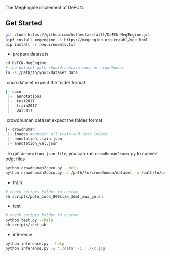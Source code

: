 The MegEngine implement of DeFCN.

## Get Started

```sh
git clone https://github.com/Asthestarsfalll/DeFCN-MegEngine.git
pip3 install megengine -f https://megengine.org.cn/whl/mge.html
pip install -r requirements.txt
```

- prepare datasets

```sh
cd DeFCN-MegEngine
# the dataset path should contain coco or crowdhuman
ln -s /path/to/your/dataset data
```

​	coco dataset expect the folder format

```sh
|- coco
 |-  annotations
 |-  test2017
 |-  train2017
 |-  val2017
```

​	crowdhuman dataset expect  the folder  format

```sh
|- crowdhuman
 |- Images #contain all train and test images
 |- annotation_train.json
 |- annotation_val.json
```

​	To get `annotation json file`,  you can run `crowdhuman2coco.py` to convert odgt files

```sh
python crowdhuman2coco.py --help
python crowdhuman2coco.py -d /path/to/crowdhuman/dataset -o /path/to/odgt/file -j /path/to/save
```

- train

```sh
# check scripts folder to custom
sh scripts/poto_coco_800size_3dmf_aux_gn.sh
```

- test

```sh
# check scripts folder to custom
python test.py --help
sh scripts/test.sh
```

- inference

```sh
python inference.py --help
python inference.py -w './data' -i './xx.jpg'
```

